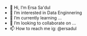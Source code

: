 - 👋 Hi, I’m Ersa Sa'dul 
- 👀 I’m interested in Data Enginnering
- 🌱 I’m currently learning ...
- 💞️ I’m looking to collaborate on ...
- 📫 How to reach me ig: @ersadul
<!---
ersadul/ersadul is a ✨ special ✨ repository because its `README.md` (this file) appears on your GitHub profile.
You can click the Preview link to take a look at your changes.
--->
